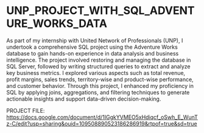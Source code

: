 # UNP_PROJECT_WITH_SQL_ADVENTURE_WORKS_DATA


As part of my internship with United Network of Professionals (UNP), I undertook a comprehensive SQL project using the Adventure Works database to gain hands-on experience in data analysis and business intelligence. The project involved restoring and managing the database in SQL Server, followed by writing structured queries to extract and analyze key business metrics. I explored various aspects such as total revenue, profit margins, sales trends, territory-wise and product-wise performance, and customer behavior. Through this project, I enhanced my proficiency in SQL by applying joins, aggregations, and filtering techniques to generate actionable insights and support data-driven decision-making.

PROJECT FILE: https://docs.google.com/document/d/1IGgkYVMEO5xHdiqcf_oSwh_E_WunTz-C/edit?usp=sharing&ouid=109508890523186286919&rtpof=true&sd=true
